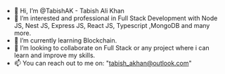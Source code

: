 - 👋 Hi, I’m @TabishAK - Tabish Ali Khan
- 👀 I’m interested and professional in Full Stack Development with Node JS, Nest JS, Express JS, React JS, Typescript ,MongoDB and many more.
- 🌱 I’m currently learning Blockchain.
- 💞️ I’m looking to collaborate on Full Stack or any project where i can learn and improve my skills.
- 📫 You can reach out to me on: "tabish_akhan@outlook.com"

<!---
TabishAK/TabishAK is a ✨ special ✨ repository because its `README.md` (this file) appears on your GitHub profile.
You can click the Preview link to take a look at your changes.
--->
